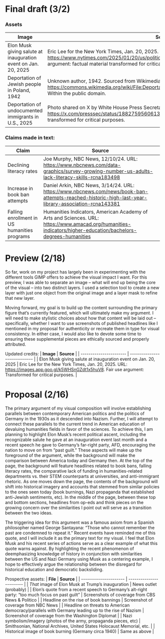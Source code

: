 # Final draft (3/2)

### Assets

| **Image** | **Source** |
| ----------------------- | ----------------------------- |
| Elon Musk giving salute at inauguration event on Jan. 20, 2025 | Eric Lee for the New York Times, Jan. 20, 2025. URL: https://www.nytimes.com/2025/01/20/us/politics/elon-musk-hand-gesture-speech.html. Fair use argument: factual material transformed for critical purposes. |
| Deportation of Jewish people in Poland, 1942 | Unknown author, 1942. Sourced from Wikimedia Commons. URL: https://commons.wikimedia.org/wiki/File:Deportation_to_Treblinka_from_ghetto_in_Siedlce_1942.jpg. Within the public domain.
| Deportation of undocumented immigrants in U.S., 2025 | Photo shared on X by White House Press Secretary Karoline Leavitt, Jan. 24, 2025. URL: https://x.com/presssec/status/1882759560613527770?s=46. Fair use argument: factual material transformed for critical purposes. |

### Claims made in text:

| **Claim** | **Source** |
| -------------------------- | ----------------------- |
| Declining literacy rates | Joe Murphy, NBC News, 12/10/24. URL: https://www.nbcnews.com/data-graphics/survey-growing-number-us-adults-lack-literacy-skills-rcna183498 |
| Increase in book ban attempts | Daniel Arkin, NBC News, 3/14/24. URL: https://www.nbcnews.com/news/book-ban-attempts-reached-historic-high-last-year-library-association-rcna143381 |
| Falling enrollment in US humanities programs | Humanities Indicators, American Academy of Arts and Sciences. URL: https://www.amacad.org/humanities-indicators/higher-education/bachelors-degrees-humanities |

# Preview (2/18)

So far, work on my project has largely been in experimenting with the different tools GIMP offers to achieve the visual impact I want. For this preview, I was able to separate an image – what will end up being the core of the visual – into two distinct layers. I used a selection tool to create a new layer with just one object from the original image and a layer mask to refine that new layer. 

Moving forward, my goal is to build up the content surrounding the primary figure that’s currently featured, which will ultimately make my argument. I will need to make stylistic choices about how that content will be laid out – specifically, whether I want to use screenshots of published headlines like I mentioned in my proposal for authenticity or recreate them in type for visual consistency. In either case, I would also like to devote some time to ensuring these supplemental pieces are ethically sourced and properly attributed.

Updated credits:
| **Image** | **Source** |
| ----------------------- | ----------------------------- |
| Elon Musk giving salute at inauguration event on Jan. 20, 2025 | Eric Lee for the New York Times, Jan. 20, 2025. URL: https://images.app.goo.gl/k5WHSnGZdt1x5huV8. Fair use argument: Transformed for critical purposes. |


# Proposal (2/16)

The primary argument of my visual composition will involve establishing parallels between contemporary American politics and the politics of Germany in the 1930s as it descended into Nazism. Further, I will attempt to connect these parallels to the current trend in American education of devaluing humanities fields in favor of the sciences. To achieve this, I am planning to highlight Elon Musk’s recent political ascent, including the recognizable salute he gave at an inauguration event last month and a recent speech he gave to Germany’s far-right party, AFD, encouraging the nation to move on from “past guilt.” These aspects will make up the foreground of the argument, while the background will make the comparison between America today and Germany then. At the top of the page, the background will feature headlines related to book bans, falling literacy rates, the comparative lack of funding in humanities-related departments vs. their STEM counterparts at universities, and anti-immigrant rhetoric. As one moves down the page, the contents of the background will shift into historical imagery and accounts that stemmed from similar policies to the ones seen today (book burnings, Nazi propaganda that established anti-Jewish sentiments, etc). In the middle of the page, between these top and bottom sections, headlines from op-eds and think pieces on the growing concern over the similarities I point out will serve as a transition between the two ideas. 

The triggering idea for this argument was a famous axiom from a Spanish philosopher named George Santayana: “Those who cannot remember the past are condemned to repeat it.” Recent events have reminded me of this quote, and I will include it as the primary text for my visual. I feel that Elon Musk and his recent series of actions serve as a clear example of what this quote warns against. By highlighting the recent phenomenon of deemphasizing knowledge of history in conjunction with similarities between the US and Nazi Germany using Musk as a centering example, I hope to effectively argue the relationship between the disregard for historical education and democratic backsliding. 

Prospective assets: 
| **File** | **Source** |
| ---------------------- | ------------------------ |
| *That* image of Elon Musk at Trump’s inauguration | News outlet (probably) |
| Elon’s quote from a recent speech to Germany’s alt-right party: “too much focus on past guilt” | Screenshots of coverage from CBS News & Politico |
| Headline on the rise of book bannings | Screenshot of coverage from NBC News |
| Headline on threats to American democracy/parallels with Germany leading up to the rise of Nazism | Screenshot of coverage from the Washington Diplomat | 
| Nazi symbolism/imagery (photos of the army, propaganda pieces, etc) | Smithsonian, National Archives, United States Holocaust Memorial, etc. | 
| Historical image of book burning (Germany circa 1940) | Same as above | 
